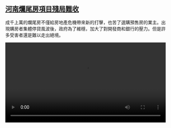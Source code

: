 <!--1661251623000-->
[河南爛尾房項目殘局難收](https://www.dw.com/zh/%E6%B2%B3%E5%8D%97%E7%88%9B%E5%B0%BE%E6%88%BF%E9%A0%85%E7%9B%AE%E6%AE%98%E5%B1%80%E9%9B%A3%E6%94%B6/a-62897528)
------

<p>成千上萬的爛尾房不僅給房地產危機帶來新的打擊，也苦了選購預售房的業主。出現購房者集體停貸風波後，政府為了維穩，加大了對開發商和銀行的壓力。但是許多受害者還是難以走出絕境。</small></p><video src="https://tvdownloaddw-a.akamaihd.net/dwtv_video/flv/vdt_zh/2022/bchi220823_001_bchi_220823_property_01r_AVC_1280x720.mp4" controls style="width:100%"></video>
